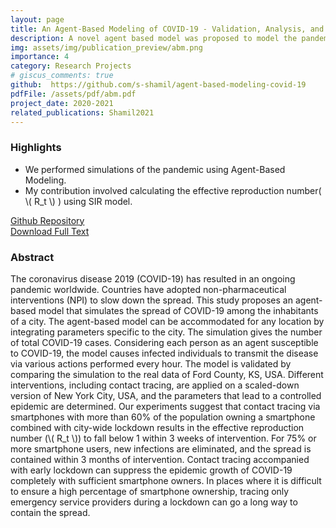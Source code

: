 ```yaml
---
layout: page
title: An Agent-Based Modeling of COVID-19 - Validation, Analysis, and Recommendations
description: A novel agent based model was proposed to model the pandemic.
img: assets/img/publication_preview/abm.png
importance: 4
category: Research Projects
# giscus_comments: true
github:  https://github.com/s-shamil/agent-based-modeling-covid-19
pdfFile: /assets/pdf/abm.pdf
project_date: 2020-2021
related_publications: Shamil2021
---
```

<h3>Highlights</h3>
<ul>
    <li>We performed simulations of the pandemic using Agent-Based Modeling.</li>
    <li>My contribution involved calculating the effective reproduction number( \( R_t \) ) using SIR model.
    </li>
</ul>

<a href='{{ page.github }}'> Github Repository </a>
<br>
<a href='{{ page.pdfFile }}'>Download Full Text</a>

<h3>Abstract</h3>
The coronavirus disease 2019 (COVID-19) has resulted in an ongoing pandemic worldwide. Countries have adopted non-pharmaceutical interventions (NPI) to slow down the spread. This study proposes an agent-based model that simulates the spread of COVID-19 among the inhabitants of a city. The agent-based model can be accommodated for any location by integrating parameters specific to the city. The simulation gives the number of total COVID-19 cases. Considering each person as an agent susceptible to COVID-19, the model causes infected individuals to transmit the disease via various actions performed every hour. The model is validated by comparing the simulation to the real data of Ford County, KS, USA. Different interventions, including contact tracing, are applied on a scaled-down version of New York City, USA, and the parameters that lead to a controlled epidemic are determined. Our experiments suggest that contact tracing via smartphones with more than 60% of the population owning a smartphone combined with city-wide lockdown results in the effective reproduction number (\( R_t \)) to fall below 1 within 3 weeks of intervention. For 75% or more smartphone users, new infections are eliminated, and the spread is contained within 3 months of intervention. Contact tracing accompanied with early lockdown can suppress the epidemic growth of COVID-19 completely with sufficient smartphone owners. In places where it is difficult to ensure a high percentage of smartphone ownership, tracing only emergency service providers during a lockdown can go a long way to contain the spread.